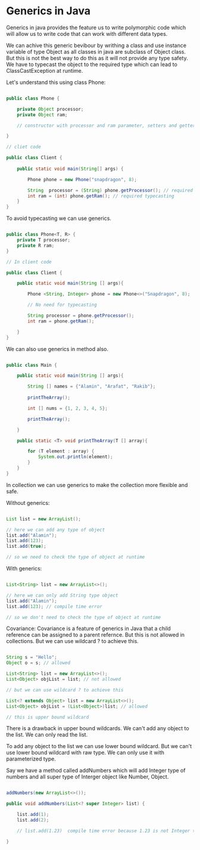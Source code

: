 # Generics in Java

Generics in java provides the feature us to write polymorphic code which will allow us to write code that can work with different data types. 

We can achive this generic bevibour by writhing a class and use instance variable of type Object as all classes in java are subclass of Object class. But this is not the best way to do this as it will not provide any type safety. We have to typecast the object to the required type which can lead to ClassCastException at runtime.

Let's understand this using class Phone:

```java

public class Phone {

    private Object processor;
    private Object ram;

    // constructor with processor and ram parameter, setters and getters here

}

// cliet code

public class Client {
    
    public static void main(String[] args) {

        Phone phone = new Phone("snapdragon", 8);

        String  processor = (String) phone.getProcessor(); // required typecasting
        int ram = (int) phone.getRam(); // required typecasting
    }
}

```

To avoid typecasting we can use generics.

```java

public class Phone<T, R> {
    private T processor;
    private R ram;
}

// In client code

public class Client {

    public static void main(String [] args){

        Phone <String, Integer> phone = new Phone<>("Snapdragon", 8);

        // No need for typecasting

        String processor = phone.getProcessor();
        int ram = phone.getRam();

    }
}
```

We can also use generics in method also.

```java

public class Main {

    public static void main(String [] args){

        String [] names = {"Alamin", "Arafat", "Rakib"};
        
        printTheArray();

        int [] nums = {1, 2, 3, 4, 5};

        printTheArray();

    }

    public static <T> void printTheArray(T [] array){

        for (T element : array) {
            System.out.println(element);
        }
    }
}
```

In collection we can use generics to make the collection more flexible and safe.

Without generics:

```java

List list = new ArrayList(); 

// here we can add any type of object
list.add("Alamin");
list.add(123);
list.add(true);

// so we need to check the type of object at runtime

```

With generics:

```java

List<String> list = new ArrayList<>();

// here we can only add String type object
list.add("Alamin");
list.add(123); // compile time error

// so we don't need to check the type of object at runtime

```
Covariance: Covariance is a feature of generics in Java that a child reference can be assigned to a parent refernce. But this is not allowed in collections. But we can use wildcard ? to achieve this.

```java

String s = "Hello";
Object o = s; // allowed

List<String> list = new ArrayList<>();
List<Object> objList = list; // not allowed

// but we can use wildcard ? to achieve this

List<? extends Object> list = new ArrayList<>();
List<Object> objList = (List<Object>)list; // allowed

// this is upper bound wildcard

```
There is a drawback in upper bound wildcards. We can't add any object to the list. We can only read the list.

To add any object to the list we can use lower bound wildcard. But we can't use lower bound wildcard with raw type. We can only use it with parameterized type.

Say we have a method called addNumbers which will add Integer type of numbers and all super type of Interger object like Number, Object.

```java

addNumbers(new ArrayList<>());

public void addNumbers(List<? super Integer> list) {

    list.add(1);
    list.add(2);

    // list.add(1.23)  compile time error because 1.23 is not Integer type object

}
```